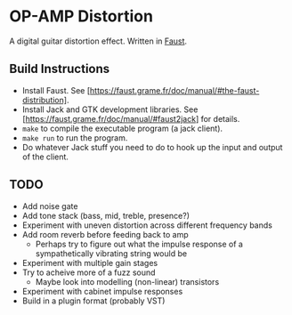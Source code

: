 # OP-AMP Distortion

A digital guitar distortion effect. Written in [Faust](https://faust.grame.fr/).

## Build Instructions

- Install Faust. See [https://faust.grame.fr/doc/manual/#the-faust-distribution].
- Install Jack and GTK development libraries. See [https://faust.grame.fr/doc/manual/#faust2jack] for details.
- `make` to compile the executable program (a jack client).
- `make run` to run the program.
- Do whatever Jack stuff you need to do to hook up the input and output of the client.

## TODO
- Add noise gate
- Add tone stack (bass, mid, treble, presence?)
- Experiment with uneven distortion across different frequency bands
- Add room reverb before feeding back to amp
  - Perhaps try to figure out what the impulse response of a sympathetically vibrating string would be
- Experiment with multiple gain stages
- Try to acheive more of a fuzz sound
  - Maybe look into modelling (non-linear) transistors
- Experiment with cabinet impulse responses
- Build in a plugin format (probably VST)
